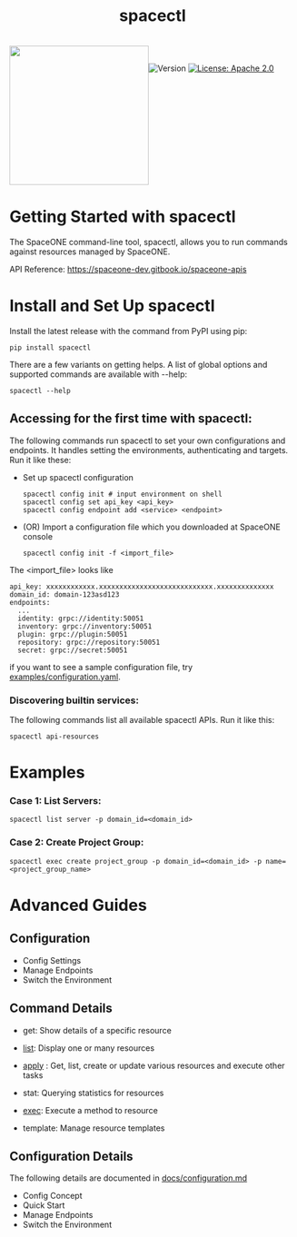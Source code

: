 <h1 align="center">spacectl</h1>  
  
<br/>  
<div align="center" style="display:flex;">  
  <img width="245" src="https://user-images.githubusercontent.com/35549653/76694897-de236300-66bb-11ea-9ace-b9edde9c12da.png">  
  <p> 
   <br>
    <img  alt="Version"  src="https://img.shields.io/badge/version-0.9.0-blue.svg?cacheSeconds=2592000"  />    
    <a  href="https://www.apache.org/licenses/LICENSE-2.0"  target="_blank">  
        <img  alt="License: Apache 2.0"  src="https://img.shields.io/badge/License-Apache 2.0-yellow.svg"  />  
    </a> 
    </p> 
</div>    
  
# Getting Started with spacectl
The SpaceONE command-line tool, spacectl, allows you to run commands against resources managed by SpaceONE.     

API Reference: https://spaceone-dev.gitbook.io/spaceone-apis

# Install and Set Up spacectl
Install the latest release with the command from PyPI using pip:
```commandline
pip install spacectl
```

There are a few variants on getting helps. 
A list of global options and supported commands are available with --help:
```commandline
spacectl --help
```

## Accessing for the first time with spacectl:

The following commands run spacectl to set your own configurations and endpoints. 
It handles setting the environments, authenticating and targets. 
Run it like these:

- Set up spacectl configuration
    ```commandline
    spacectl config init # input environment on shell
    spacectl config set api_key <api_key>
    spacectl config endpoint add <service> <endpoint>
    ```
    
- (OR) Import a configuration file which you downloaded at SpaceONE console
    ```commandline
    spacectl config init -f <import_file>
    ```

The <import_file> looks like

```
api_key: xxxxxxxxxxxx.xxxxxxxxxxxxxxxxxxxxxxxxxxxx.xxxxxxxxxxxxxx
domain_id: domain-123asd123
endpoints:
  ...
  identity: grpc://identity:50051
  inventory: grpc://inventory:50051
  plugin: grpc://plugin:50051
  repository: grpc://repository:50051
  secret: grpc://secret:50051
```

if you want to see a sample configuration file, try [examples/configuration.yaml](examples/configuration.yaml).

### Discovering builtin services:

The following commands list all available spacectl APIs. 
Run it like this:

```commandline
spacectl api-resources
```

# Examples
### Case 1: List Servers:
```commandline
spacectl list server -p domain_id=<domain_id>
```

### Case 2: Create Project Group:
```commandline
spacectl exec create project_group -p domain_id=<domain_id> -p name=<project_group_name>
```

# Advanced Guides

## Configuration
- Config Settings
- Manage Endpoints
- Switch the Environment

## Command Details
- get: Show details of a specific resource
- [list](docs/list.md): Display one or many resources

- [apply](docs/apply.md) : Get, list, create or update various resources and execute other tasks
- stat: Querying statistics for resources
- [exec](docs/exec.md): Execute a method to resource
- template: Manage resource templates

## Configuration Details

The following details are documented in [docs/configuration.md](docs/configuration.md)

- Config Concept
- Quick Start
- Manage Endpoints
- Switch the Environment